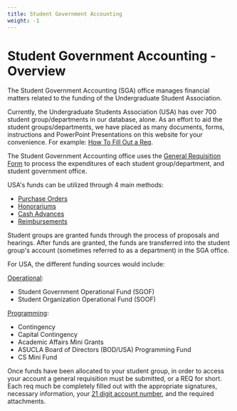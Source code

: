 ```yaml
---
title: Student Government Accounting
weight: -1
---
```


# Student Government Accounting - Overview

The Student Government Accounting (SGA) office manages financial matters
related to the funding of the Undergraduate Student Association.

Currently, the Undergraduate Students Association (USA) has over 700
student group/departments in our database, alone. As an effort to aid
the student groups/departments, we have placed as many documents, forms,
instructions and PowerPoint Presentations on this website for your
convenience. For example: [<span class="underline">How To Fill Out a
Req</span>](sga/req.pps).

The Student Government Accounting office uses the [<span
class="underline">General Requisition
Form</span>](sgahandbook/whatsareq.php) to process the expenditures of
each student group/department, and student government office.

USA's funds can be utilized through 4 main methods:

-   [<span class="underline">Purchase
    Orders</span>](sgahandbook/obtain_po.php)
-   [<span
    class="underline">Honorariums</span>](sgahandbook/honorariums.php)
-   [<span class="underline">Cash
    Advances</span>](sgahandbook/cash_advances.php)
-   [<span
    class="underline">Reimbursements</span>](sgahandbook/pers_reimburse.php)

Student groups are granted funds through the process of proposals and
hearings. After funds are granted, the funds are transferred into the
student group's account (sometimes referred to as a department) in the
SGA office.

For USA, the different funding sources would include:

[<span class="underline">Operational</span>](operational.php):

-   Student Government Operational Fund (SGOF)
-   Student Organization Operational Fund (SOOF)

[<span class="underline">Programming</span>](programming.php):

-   Contingency
-   Capital Contingency
-   Academic Affairs Mini Grants
-   ASUCLA Board of Directors (BOD/USA) Programming Fund
-   CS Mini Fund

Once funds have been allocated to your student group, in order to access
your account a general requisition must be submitted, or a REQ for
short. Each req much be completely filled out with the appropriate
signatures, necessary information, your [<span class="underline">21
digit account number</span>](sga/accounthelp.pdf), and the required
attachments.
